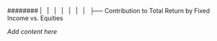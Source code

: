 ######## |   |   |   |   |   |   |   ├── Contribution to Total Return by Fixed Income vs. Equities

*Add content here*